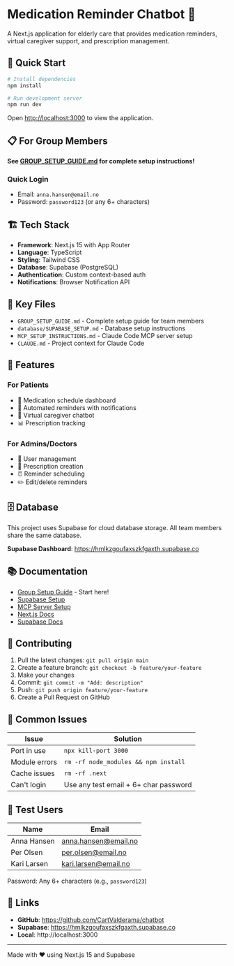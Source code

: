 # Medication Reminder Chatbot 💊

A Next.js application for elderly care that provides medication reminders, virtual caregiver support, and prescription management.

## 🚀 Quick Start

```bash
# Install dependencies
npm install

# Run development server
npm run dev
```

Open [http://localhost:3000](http://localhost:3000) to view the application.

## 📋 For Group Members

**See [GROUP_SETUP_GUIDE.md](./GROUP_SETUP_GUIDE.md) for complete setup instructions!**

### Quick Login

- Email: `anna.hansen@email.no`
- Password: `password123` (or any 6+ characters)

## 🏗️ Tech Stack

- **Framework**: Next.js 15 with App Router
- **Language**: TypeScript
- **Styling**: Tailwind CSS
- **Database**: Supabase (PostgreSQL)
- **Authentication**: Custom context-based auth
- **Notifications**: Browser Notification API

## 📁 Key Files

- `GROUP_SETUP_GUIDE.md` - Complete setup guide for team members
- `database/SUPABASE_SETUP.md` - Database setup instructions
- `MCP_SETUP_INSTRUCTIONS.md` - Claude Code MCP server setup
- `CLAUDE.md` - Project context for Claude Code

## 🔑 Features

### For Patients
- 📅 Medication schedule dashboard
- 🔔 Automated reminders with notifications
- 💬 Virtual caregiver chatbot
- 📊 Prescription tracking

### For Admins/Doctors
- 👥 User management
- 💊 Prescription creation
- ⏰ Reminder scheduling
- ✏️ Edit/delete reminders

## 🗄️ Database

This project uses Supabase for cloud database storage. All team members share the same database.

**Supabase Dashboard**: https://hmlkzgoufaxszkfgaxth.supabase.co

## 📚 Documentation

- [Group Setup Guide](./GROUP_SETUP_GUIDE.md) - Start here!
- [Supabase Setup](./database/SUPABASE_SETUP.md)
- [MCP Server Setup](./MCP_SETUP_INSTRUCTIONS.md)
- [Next.js Docs](https://nextjs.org/docs)
- [Supabase Docs](https://supabase.com/docs)

## 🤝 Contributing

1. Pull the latest changes: `git pull origin main`
2. Create a feature branch: `git checkout -b feature/your-feature`
3. Make your changes
4. Commit: `git commit -m "Add: description"`
5. Push: `git push origin feature/your-feature`
6. Create a Pull Request on GitHub

## 🐛 Common Issues

| Issue | Solution |
|-------|----------|
| Port in use | `npx kill-port 3000` |
| Module errors | `rm -rf node_modules && npm install` |
| Cache issues | `rm -rf .next` |
| Can't login | Use any test email + 6+ char password |

## 📱 Test Users

| Name | Email |
|------|-------|
| Anna Hansen | anna.hansen@email.no |
| Per Olsen | per.olsen@email.no |
| Kari Larsen | kari.larsen@email.no |

Password: Any 6+ characters (e.g., `password123`)

## 🔗 Links

- **GitHub**: https://github.com/CartValderama/chatbot
- **Supabase**: https://hmlkzgoufaxszkfgaxth.supabase.co
- **Local**: http://localhost:3000

---

Made with ❤️ using Next.js 15 and Supabase

